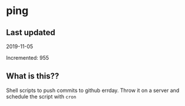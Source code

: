 # ping

## Last updated
2019-11-05

Incremented: 955

## What is this??
Shell scripts to push commits to github errday. Throw it on a server and schedule the script with `cron`
